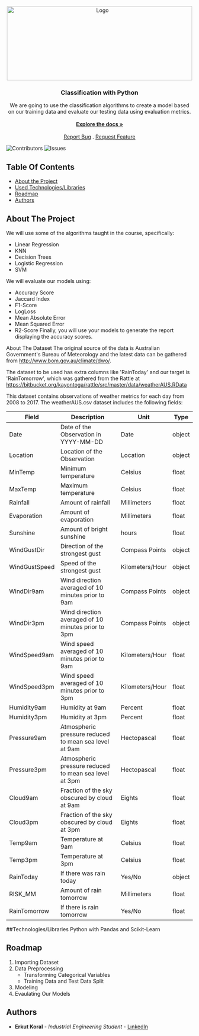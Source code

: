 <br/>
<p align="center">
  <a href="https://github.com/erkutkoral/IBM-ML-SkillUp-Project">
    <img src="https://static.javatpoint.com/tutorial/machine-learning/images/regression-vs-classification-in-machine-learning.png" alt="Logo" width="500" height="200">
  </a>

  <h3 align="center">Classification with Python</h3>

  <p align="center">
    We are going to use the classification algorithms to create a model based on our training data and evaluate our testing data using evaluation metrics.
    <br/>
    <br/>
    <a href="https://github.com/erkutkoral/IBM-ML-SkillUp-Project"><strong>Explore the docs »</strong></a>
    <br/>
    <br/>
    <a href="https://github.com/erkutkoral/IBM-ML-SkillUp-Project/issues">Report Bug</a>
    .
    <a href="https://github.com/erkutkoral/IBM-ML-SkillUp-Project/issues">Request Feature</a>
  </p>
</p>

![Contributors](https://img.shields.io/github/contributors/erkutkoral/IBM-ML-SkillUp-Project?color=dark-green) ![Issues](https://img.shields.io/github/issues/erkutkoral/IBM-ML-SkillUp-Project) 

## Table Of Contents

* [About the Project](#about-the-project)
* [Used Technologies/Libraries](#Technologies/Libraries)
* [Roadmap](#roadmap)
* [Authors](#authors)

## About The Project

We will use some of the algorithms taught in the course, specifically:
* Linear Regression
* KNN
* Decision Trees
* Logistic Regression
* SVM

We will evaluate our models using:
* Accuracy Score
* Jaccard Index
* F1-Score
* LogLoss
* Mean Absolute Error
* Mean Squared Error
* R2-Score
Finally, you will use your models to generate the report displaying the accuracy scores.

About The Dataset
The original source of the data is Australian Government's Bureau of Meteorology and the latest data can be gathered from http://www.bom.gov.au/climate/dwo/.

The dataset to be used has extra columns like 'RainToday' and our target is 'RainTomorrow', which was gathered from the Rattle at https://bitbucket.org/kayontoga/rattle/src/master/data/weatherAUS.RData

This dataset contains observations of weather metrics for each day from 2008 to 2017. The weatherAUS.csv dataset includes the following fields:

| Field         | Description                                           | Unit            | Type   |
| ------------- | ----------------------------------------------------- | --------------- | ------ |
| Date          | Date of the Observation in YYYY-MM-DD                 | Date            | object |
| Location      | Location of the Observation                           | Location        | object |
| MinTemp       | Minimum temperature                                   | Celsius         | float  |
| MaxTemp       | Maximum temperature                                   | Celsius         | float  |
| Rainfall      | Amount of rainfall                                    | Millimeters     | float  |
 | Evaporation   | Amount of evaporation                                 | Millimeters     | float  |
 | Sunshine      | Amount of bright sunshine                             | hours           | float  | 
| WindGustDir   | Direction of the strongest gust                       | Compass Points  | object |
| WindGustSpeed | Speed of the strongest gust                           | Kilometers/Hour | object |
| WindDir9am    | Wind direction averaged of 10 minutes prior to 9am    | Compass Points  | object |
| WindDir3pm    | Wind direction averaged of 10 minutes prior to 3pm    | Compass Points  | object |
| WindSpeed9am  | Wind speed averaged of 10 minutes prior to 9am        | Kilometers/Hour | float  |
| WindSpeed3pm  | Wind speed averaged of 10 minutes prior to 3pm        | Kilometers/Hour | float  |
| Humidity9am   | Humidity at 9am                                       | Percent         | float  |
| Humidity3pm   | Humidity at 3pm                                       | Percent         | float  |
| Pressure9am   | Atmospheric pressure reduced to mean sea level at 9am | Hectopascal     | float  |
| Pressure3pm   | Atmospheric pressure reduced to mean sea level at 3pm | Hectopascal     | float  |
| Cloud9am      | Fraction of the sky obscured by cloud at 9am          | Eights          | float  |
| Cloud3pm      | Fraction of the sky obscured by cloud at 3pm          | Eights          | float  |
| Temp9am       | Temperature at 9am                                    | Celsius         | float  |
| Temp3pm       | Temperature at 3pm                                    | Celsius         | float  |
| RainToday     | If there was rain today                               | Yes/No          | object |
| RISK_MM       | Amount of rain tomorrow                               | Millimeters     | float  |
| RainTomorrow  | If there is rain tomorrow                             | Yes/No          | float  |

##Technologies/Libraries
Python with Pandas and Scikit-Learn

## Roadmap

1. Importing Dataset
2. Data Preprocessing
     * Transforming Categorical Variables
     * Training Data and Test Data Split
3. Modeling
4. Evaulating Our Models

## Authors

* **Erkut Koral** - *Industrial Engineering Student* - [LınkedIn](https://www.linkedin.com/in/erkutkoral/)
